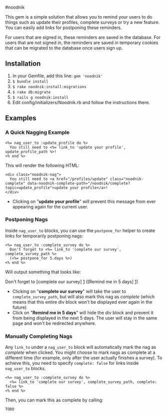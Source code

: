 #noodnik

This gem is a simple solution that allows you to remind your users to do things such as update their profiles, complete surveys or try a new feature. You can easily add links for postponing these reminders.

For users that are signed in, these reminders are saved in the database. For users that are not signed in, the reminders are saved in temporary cookies that can be migrated to the database once users sign up.

## Installation

1. In your Gemfile, add this line: ```gem 'noodnik'```
2. ```$ bundle install```
3. ```$ rake noodnik:install:migrations```
4. ```$ rake db:migrate```
5. ```$ rails g noodnik:install```
6. Edit config/initializers/Noodnik.rb and follow the instructions there.

## Examples

### A Quick Nagging Example

    <%= nag_user_to :update_profile do %>
      You still need to <%= link_to 'update your profile', update_profile_path %>!
    <% end %>

This will render the following HTML:
   
    <div class="noodnik-nag"> 
      You still need to <a href="/profiles/update" class="noodnik-complete" data-noodnik-complete-path="/noodnik/complete?topic=update_profile">update your profile</a>!
    </div>

- Clicking on "**update your profile**" will prevent this message from ever appearing again for the current user.

### Postponing Nags

Inside ```nag_user_to``` blocks, you can use the ```postpone_for``` helper to create links for temporarily postponing nags:

    <%= nag_user_to :complete_survey do %>
      Don't forget to <%= link_to 'complete our survey', complete_survey_path %> 
      (<%= postpone_for 5.days %>)      
    <% end %>

Will output something that looks like:

Don't forget to [complete our survey] [1] ([Remind me in 5 days] [1])

- Clicking on "**complete our survey**" will take the user to ```complete_survey_path```, but will also mark this nag as *complete* (which means that this entire div block won't be displayed ever again in the future)
- Click on "**Remind me in 5 days**" will hide the div block and prevent it from being displayed in the next 5 days. The user will stay in the same page and won't be redirected anywhere.

### Manually Completing Nags

Any ```link_to``` under a ```nag_user_to``` block will automatically mark the nag as *complete* when clicked. You might choose to mark nags as complete at a different time (for example, only after the user actually finishes a survey).
To achieve this, you need to specify ```complete: false``` for links inside ```nag_user_to``` blocks.

    <%= nag_user_to :complete_survey do %>
      <%= link_to 'complete our survey', complete_survey_path, complete: false %>
    <% end %>

Then, you can mark this as complete by calling:

    TODO

  [1]: http://www.example.com/complete_survey
